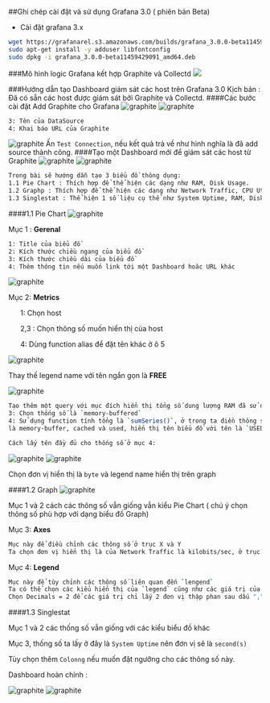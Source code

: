 ##Ghi chép cài đặt và sử dụng Grafana 3.0 ( phiên bản Beta)
- Cài đặt grafana 3.x
```sh
wget https://grafanarel.s3.amazonaws.com/builds/grafana_3.0.0-beta11459429091_amd64.deb
sudo apt-get install -y adduser libfontconfig
sudo dpkg -i grafana_3.0.0-beta11459429091_amd64.deb
```


###Mô hình logic Grafana kết hợp Graphite và Collectd
<img src="http://i.imgur.com/5GWXWLB.png">

###Hướng dẫn tạo Dashboard giám sát các host trên Grafana 3.0
Kịch bản : Đã có sẵn các host được giám sát bởi Graphite và Collectd.
####Các bước cài đặt
Add Graphite cho Grafana
![graphite](/images/Gra1.png)
![graphite](/images/Gra2.png)
```sh 
3: Tên của DataSource
4: Khai báo URL của Graphite
```
![graphite](/images/Gra3.png)
Ấn `Test Connection`, nếu kết quả trả về như hình nghĩa là đã add source thành công.
####Tạo một Dashboard mới để giám sát các host từ Graphite
![graphite](/images/Gra4.png)
![graphite](/images/Gra5.png)
```sh
Trong bài sẽ hướng dẫn tạo 3 biểu đồ thông dụng:
1.1 Pie Chart : Thích hợp để thể hiện các dạng như RAM, Disk Usage.
1.2 Graphp : Thích hợp để thể hiện các dạng như Network Traffic, CPU Utilization.
1.3 Singlestat : Thể hiện 1 số liệu cụ thể như System Uptime, RAM, Disk Total
```
####1.1 Pie Chart
![graphite](/images/Gra6.png)

Mục 1 : **Gerenal**
```sh
1: Title của biểu đồ
2: Kích thước chiều ngang của biểu đồ
3: Kích thước chiều dài của biểu đồ
4: Thêm thông tin nếu muốn link tới một Dashboard hoăc URL khác
```
![graphite](/images/Gra8.png)

Mục 2: **Metrics**

<ul>1: Chọn host</ul>
<ul>2,3 : Chọn thông số muốn hiển thị của host</ul>
<ul>4: Dùng function alias để đặt tên khác ở ô 5</ul>

![graphite](/images/Gra9.png)

Thay thế legend name với tên ngắn gọn là **FREE**

![graphite](/images/Gra10.png)
```sh
Tạo thêm một query với mục đích hiển thị tổng số dung lượng RAM đã sử dụng.
3: Chọn thống số là `memory-buffered`
4: Sử dụng function tính tổng là `sumSeries()`, ở trong ta điền thông số `memory-cached, memory-used`, hàm `sumSeries()` sẽ tính tổng 3 thông số
là memory-buffer, cached và used, hiển thị tên biểu đồ với tên là `USED`
```
```sh
Cách lấy tên đầy đủ cho thống số ở mục 4:
```
![graphite](/images/Gra7.png)
![graphite](/images/Gra11.png)

Chọn đơn vị hiển thị là `byte` và legend name hiển thị trên graph

####1.2 Graph
![graphite](/images/Gra12.png)

Mục 1 và 2 cách các thông số vẫn giống vẫn kiểu Pie Chart ( chú ý chọn thông số phù hợp với dạng biểu đồ Graph)

Mục 3: **Axes**
```sh
Mục này để điều chỉnh các thông số ở trục X và Y
Ta chọn đơn vị hiển thị là của Network Traffic là kilobits/sec, ở trục Y bên trái.
```
Mục 4: **Legend**
```sh
Mục này để tùy chỉnh các thông số liên quan đến `lengend`
Ta có thể chọn các kiểu hiển thị của `legend` cũng như các giá trị của lenged
Chọn Decimals = 2 để các giá trị chỉ lấy 2 đơn vị thập phan sau dấu ","
```
####1.3 Singlestat

Mục 1 và 2 các thống số vẫn giống với các kiểu biểu đồ khác 

Mục 3, thống số ta lấy ở đây là `System Uptime` nên đơn vị sẽ là `second(s)`

Tùy chọn thêm `Colonng` nếu muốn đặt ngưỡng cho các thông số này.

Dashboard hoàn chỉnh : 

![graphite](/images/Gra17.png)
![graphite](/images/Gra17.png)